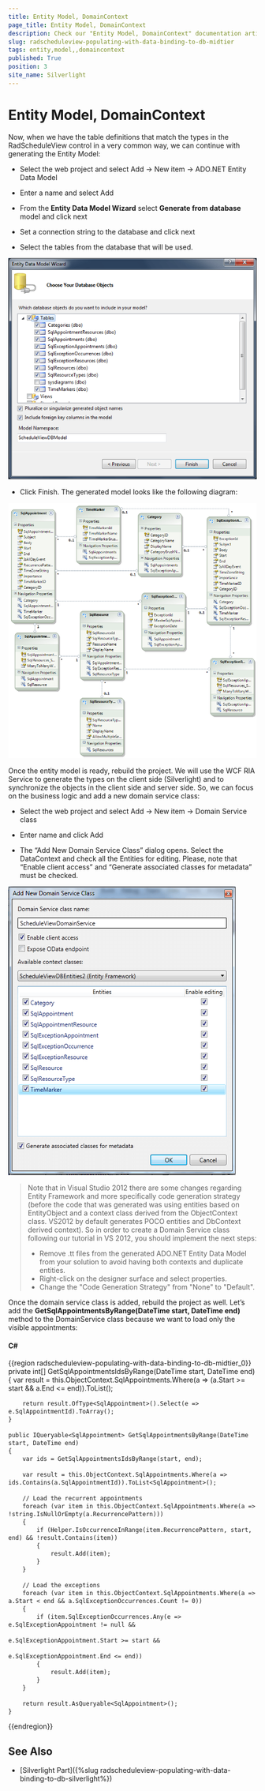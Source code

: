 ```yaml
---
title: Entity Model, DomainContext
page_title: Entity Model, DomainContext
description: Check our "Entity Model, DomainContext" documentation article for the RadScheduleView WPF control.
slug: radscheduleview-populating-with-data-binding-to-db-midtier
tags: entity,model,,domaincontext
published: True
position: 3
site_name: Silverlight
---
```


# Entity Model, DomainContext

Now, when we have the table definitions that match the types in the RadScheduleView control in a very common way, we can continue with generating the Entity Model:

* Select the web project and select Add -> New item -> ADO.NET Entity Data Model

* Enter a name and select Add

* From the __Entity Data Model Wizard__ select __Generate from database__ model and click next

* Set a connection string to the database and click next

* Select the tables from the database that will be used.

![radscheduleview populating with data Entity Data Model Wizard](images/radscheduleview_populating_with_data_EntityDataModelWizard.png)

* Click Finish. The generated model looks like the following diagram:

![radscheduleview populating with data EFModel](images/radscheduleview_populating_with_data_EFModel.png)

Once the entity model is ready, rebuild the project. We will use the WCF RIA Service to generate the types on the client side (Silverlight) and to synchronize the objects in the client side and server side. So, we can focus on the business logic and add a new domain service class:

* Select the web project and select Add -> New item -> Domain Service class

* Enter name and click Add

* The “Add New Domain Service Class” dialog opens. Select the DataContext and check all the Entities for editing. Please, note that “Enable client access” and “Generate associated classes for metadata” must be checked.

![radscheduleview populating with data Add New Domain Service Class](images/radscheduleview_populating_with_data_AddNewDomainServiceClass.png)

>Note that in Visual Studio 2012 there are some changes regarding Entity Framework and more specifically code generation strategy (before the code that was generated was using entities based on EntityObject and a context class derived from the ObjectContext class. VS2012 by default generates POCO entities and DbContext derived context). So in order to create a Domain Service class following our tutorial in VS 2012, you should implement the next steps:
>* Remove .tt files from the generated ADO.NET Entity Data Model from your solution to avoid having both contexts and duplicate entities.
>* Right-click on the designer surface and select properties.
>* Change the "Code Generation Strategy" from "None" to "Default".

Once the domain service class is added, rebuild the project as well. Let’s add the __GetSqlAppointmentsByRange(DateTime start, DateTime end)__ method to the DomainService class because we want to load only the visible appointments:

#### __C#__

{{region radscheduleview-populating-with-data-binding-to-db-midtier_0}}
	private int[] GetSqlAppointmentsIdsByRange(DateTime start, DateTime end)
	{
		var result = this.ObjectContext.SqlAppointments.Where(a => (a.Start >= start && a.End <= end)).ToList<SqlAppointment>();
	
		return result.OfType<SqlAppointment>().Select(e => e.SqlAppointmentId).ToArray();
	}
	
	public IQueryable<SqlAppointment> GetSqlAppointmentsByRange(DateTime start, DateTime end)
	{
		var ids = GetSqlAppointmentsIdsByRange(start, end);
	
		var result = this.ObjectContext.SqlAppointments.Where(a => ids.Contains(a.SqlAppointmentId)).ToList<SqlAppointment>();
	
		// Load the recurrent appointments
		foreach (var item in this.ObjectContext.SqlAppointments.Where(a => !string.IsNullOrEmpty(a.RecurrencePattern)))
		{
			if (Helper.IsOccurrenceInRange(item.RecurrencePattern, start, end) && !result.Contains(item))
			{
				result.Add(item);
			}
		}
	
		// Load the exceptions
		foreach (var item in this.ObjectContext.SqlAppointments.Where(a => a.Start < end && a.SqlExceptionOccurrences.Count != 0))
		{
			if (item.SqlExceptionOccurrences.Any(e => e.SqlExceptionAppointment != null && 
														e.SqlExceptionAppointment.Start >= start && 
														e.SqlExceptionAppointment.End <= end))
			{
				result.Add(item);
			}
		}
	
		return result.AsQueryable<SqlAppointment>();
	}
{{endregion}}

## See Also

 * [Silverlight Part]({%slug radscheduleview-populating-with-data-binding-to-db-silverlight%})